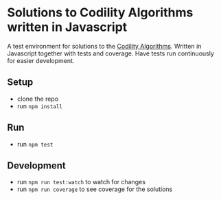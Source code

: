 # Solutions to Codility Algorithms written in Javascript

A test environment for solutions to the [Codility Algorithms](https://codility.com/programmers/lessons/).
Written in Javascript together with tests and coverage. Have tests run
continuously for easier development.

## Setup
* clone the repo
* run `npm install`

## Run
* run `npm test`

## Development
* run `npm run test:watch` to watch for changes
* run `npm run coverage` to see coverage for the solutions
